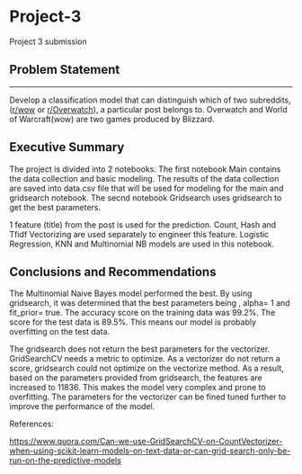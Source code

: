 # Project-3
Project 3 submission

## Problem Statement
----
Develop a classification model that can distinguish which of two subreddits, ([r/wow](https://www.reddit.com/r/wow) or [r/Overwatch](https://www.reddit.com/r/Overwatch/.json)), a particular post belongs to. Overwatch and World of Warcraft(wow) are two games produced by Blizzard.

## Executive Summary
The project is divided into 2 notebooks.
The first notebook Main contains the data collection and basic modeling. The results of the data collection are saved into data.csv file that will be used for modeling for the main and gridsearch notebook.
The secnd notebook Gridsearch uses gridsearch to get the best parameters.

1 feature (title) from the post is used for the prediction. Count, Hash and Tfidf Vectorizing are used separately to engineer this feature. Logistic Regression, KNN and Multinomial NB models are used in this notebook. 

## Conclusions and Recommendations

The Multinomial Naive Bayes model performed the best. By using gridsearch, it was determined that the best parameters being , alpha= 1 and fit_prior= true. The accuracy score on the training data was 99.2%. The score for the test data is 89.5%. This means our model is probably overfitting on the test data. 

The gridsearch does not return the best parameters for the vectorizer. GridSearchCV needs a metric to optimize. As a vectorizer do not return a score, gridsearch could not optimize on the vectorize method.
As a result, based on the parameters provided from gridsearch, the features are increased to 11836. This makes the model very complex and prone to overfitting. The parameters for the vectorizer can be fined tuned further to improve the performance of the model.

References:

https://www.quora.com/Can-we-use-GridSearchCV-on-CountVectorizer-when-using-scikit-learn-models-on-text-data-or-can-grid-search-only-be-run-on-the-predictive-models
